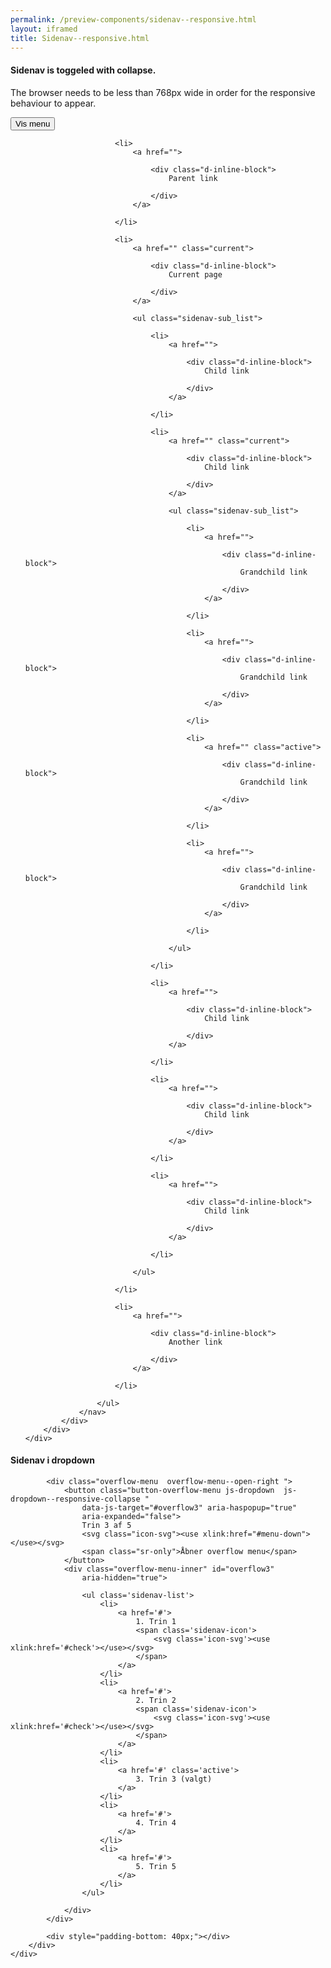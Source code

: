 ```yaml
--- 
permalink: /preview-components/sidenav--responsive.html
layout: iframed 
title: Sidenav--responsive.html
---
```

<div class="container">
    <div class="row">
        <div class="col-12">
            <h4 class="my-4">Sidenav is toggeled with collapse.</h4>
            <p>The browser needs to be less than 768px wide in order for
                the responsive behaviour to appear.</p>
        </div>
        <div class="col-12 sidebar-col">
            <div>
                <button class="button button-primary mb-4 d-md-none js-collapse"
                    data-js-target="#sidenav1" aria-controls="sidenav1"
                    aria-expanded="false">Vis menu</button>
                <nav class="d-md-block collapsed" id="sidenav1"
                    aria-hidden="true">
                    <ul class="sidenav-list">

                        <li>
                            <a href="">

                                <div class="d-inline-block">
                                    Parent link

                                </div>
                            </a>

                        </li>

                        <li>
                            <a href="" class="current">

                                <div class="d-inline-block">
                                    Current page

                                </div>
                            </a>

                            <ul class="sidenav-sub_list">

                                <li>
                                    <a href="">

                                        <div class="d-inline-block">
                                            Child link

                                        </div>
                                    </a>

                                </li>

                                <li>
                                    <a href="" class="current">

                                        <div class="d-inline-block">
                                            Child link

                                        </div>
                                    </a>

                                    <ul class="sidenav-sub_list">

                                        <li>
                                            <a href="">

                                                <div class="d-inline-block">
                                                    Grandchild link

                                                </div>
                                            </a>

                                        </li>

                                        <li>
                                            <a href="">

                                                <div class="d-inline-block">
                                                    Grandchild link

                                                </div>
                                            </a>

                                        </li>

                                        <li>
                                            <a href="" class="active">

                                                <div class="d-inline-block">
                                                    Grandchild link

                                                </div>
                                            </a>

                                        </li>

                                        <li>
                                            <a href="">

                                                <div class="d-inline-block">
                                                    Grandchild link

                                                </div>
                                            </a>

                                        </li>

                                    </ul>

                                </li>

                                <li>
                                    <a href="">

                                        <div class="d-inline-block">
                                            Child link

                                        </div>
                                    </a>

                                </li>

                                <li>
                                    <a href="">

                                        <div class="d-inline-block">
                                            Child link

                                        </div>
                                    </a>

                                </li>

                                <li>
                                    <a href="">

                                        <div class="d-inline-block">
                                            Child link

                                        </div>
                                    </a>

                                </li>

                            </ul>

                        </li>

                        <li>
                            <a href="">

                                <div class="d-inline-block">
                                    Another link

                                </div>
                            </a>

                        </li>

                    </ul>
                </nav>
            </div>
        </div>
    </div>
</div>

<div class="container mt-6">
    <div class="row">
        <div class="col-12">
            <h4 class="my-4">Sidenav i dropdown</h4>
        </div>
        <div class="col-12">

            <div class="overflow-menu  overflow-menu--open-right ">
                <button class="button-overflow-menu js-dropdown  js-dropdown--responsive-collapse "
                    data-js-target="#overflow3" aria-haspopup="true"
                    aria-expanded="false">
                    Trin 3 af 5
                    <svg class="icon-svg"><use xlink:href="#menu-down"></use></svg>
                    <span class="sr-only">Åbner overflow menu</span>
                </button>
                <div class="overflow-menu-inner" id="overflow3"
                    aria-hidden="true">

                    <ul class='sidenav-list'>
                        <li>
                            <a href='#'>
                                1. Trin 1
                                <span class='sidenav-icon'>
                                    <svg class='icon-svg'><use xlink:href='#check'></use></svg>
                                </span>
                            </a>
                        </li>
                        <li>
                            <a href='#'>
                                2. Trin 2
                                <span class='sidenav-icon'>
                                    <svg class='icon-svg'><use xlink:href='#check'></use></svg>
                                </span>
                            </a>
                        </li>
                        <li>
                            <a href='#' class='active'>
                                3. Trin 3 (valgt)
                            </a>
                        </li>
                        <li>
                            <a href='#'>
                                4. Trin 4
                            </a>
                        </li>
                        <li>
                            <a href='#'>
                                5. Trin 5
                            </a>
                        </li>
                    </ul>

                </div>
            </div>

            <div style="padding-bottom: 40px;"></div>
        </div>
    </div>
</div>